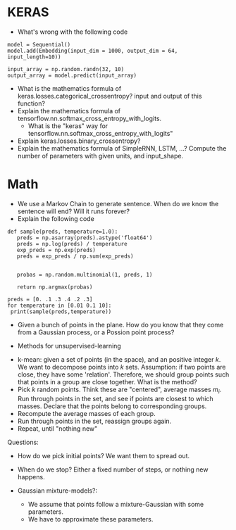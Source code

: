 # KERAS
- What's wrong with the following code
```
model = Sequential()
model.add(Embedding(input_dim = 1000, output_dim = 64, input_length=10))

input_array = np.random.randn(32, 10)
output_array = model.predict(input_array)
```
- What is the mathematics formula of keras.losses.categorical_crossentropy? input and output of this function?
- Explain the mathematics formula of tensorflow.nn.softmax_cross_entropy_with_logits.
  - What is the "keras" way for tensorflow.nn.softmax_cross_entropy_with_logits"
- Explain keras.losses.binary_crossentropy?
- Explain the mathematics formula of SimpleRNN, LSTM, ...? Compute the number of parameters with given units, and input_shape.

# Math
- We use a Markov Chain to generate sentence. When do we know the sentence will end? Will it runs forever?
- Explain the following code
 ```
 def sample(preds, temperature=1.0):
    preds = np.asarray(preds).astype('float64')
    preds = np.log(preds) / temperature
    exp_preds = np.exp(preds)
    preds = exp_preds / np.sum(exp_preds)
   
 
    probas = np.random.multinomial(1, preds, 1)
       
    return np.argmax(probas)

preds = [0. .1 .3 .4 .2 .3]
for temperature in [0.01 0.1 10]:
  print(sample(preds,temperature))
```
- Given a bunch of points in the plane. How do you know that they come from a Gaussian process, or a Possion point process?



* Methods for unsupervised-learning

- k-mean: given a set of points (in the space), and an positive integer $k$. We want to decompose points into $k$ sets. Assumption: if two points are close, they have some 'relation'. Therefore, we should group points such that points in a group are close together. What is the method?
 - Pick $k$ random points. Think these are "centered", average masses $m_i$. Run through points in the set, and see if points are closest to which masses. Declare that the points belong to corresponding groups. 
 - Recompute the average masses of each group.
 - Run through points in the set, reassign groups again.
 - Repeat, until "nothing new"
 
 Questions: 
  - How do we pick initial points? We want them to spread out.
  - When do we stop? Either a fixed number of steps, or nothing new happens.
  
- Gaussian mixture-models?:
  - We assume that points follow a mixture-Gaussian with some parameters. 
  - We have to approximate these parameters.
  
